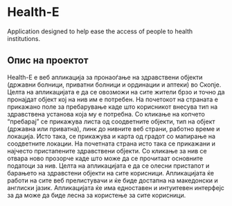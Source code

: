 # Health-E
Application designed to help ease the access of people to health institutions.

## Опис на проектот

Health-E  е веб апликација за пронаоѓање на здравствени објекти (државни болници, приватни болници и ординации и аптеки) во Скопје. Целта на апликацијата е да се овозможи на сите жители брзо и точно да пронајдат објект кој на нив им е потребен.
На почетокот на страната е прикажано поле за пребарување каде што корисникот внесува тип на здравствена установа која му е потребна. Со кликање на копчето “пребарај” се прикажува листа од соодветните објекти, тип на објект (државна или приватна), линк до нивните веб страни, работно време и локација. Исто така, се прикажува и карта од градот со мапирање на соодветните локации. 
На почетната страна исто така се прикажани и најчесто пристапените здравствени објекти. Со кликање за нив се отвара ново прозорче каде што може да се прочитаат основните податоци за нив.
Целта на апликацијата е да се олесни пристапот и барањето на здравстени објекти на сите корисници. Апликацијата ќе работи на сите веб прелистувачи и ќе биде достапна на македонски и англиски јазик. Апликацијата ќе има едноставен и интуитевен интерфејс за да може да биде лесна за користење за сите корисници.
